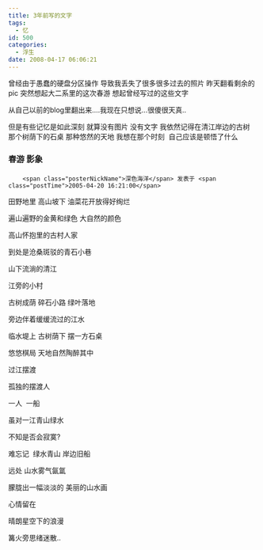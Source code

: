 ```yaml
---
title: 3年前写的文字
tags:
  - 忆
id: 500
categories:
  - 浮生
date: 2008-04-17 06:06:21
---
```


曾经由于愚蠢的硬盘分区操作 导致我丢失了很多很多过去的照片 昨天翻看剩余的pic 突然想起大二系里的这次春游 想起曾经写过的这些文字

从自己以前的blog里翻出来....我现在只想说...很傻很天真..

但是有些记忆是如此深刻 就算没有图片 没有文字 
我依然记得在清江岸边的古树 那个树荫下的石桌 那种悠然的天地 
我想在那个时刻&nbsp; 自己应该是顿悟了什么

### 春游  影象

#### 
        <span class="posterNickName">深色海洋</span> 发表于 <span class="postTime">2005-04-20 16:21:00</span>

田野地里 高山坡下 油菜花开放得好绚烂

遍山遍野的金黄和绿色 大自然的颜色

高山怀抱里的古村人家

到处是沧桑斑驳的青石小巷

山下流淌的清江

江旁的小村

古树成荫 碎石小路 绿叶落地

旁边伴着缓缓流过的江水

临水堤上 古树荫下 摆一方石桌

悠悠棋局 天地自然陶醉其中

过江摆渡

孤独的摆渡人

一人 &nbsp;一船

虽对一江青山绿水

不知是否会寂寞?

难忘记 &nbsp;绿水青山 岸边旧船

远处 山水雾气氤氲

朦胧出一幅淡淡的 美丽的山水画

心情留在

晴朗星空下的浪漫

篝火旁思绪迷散..